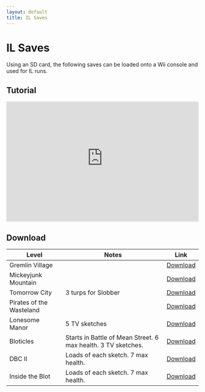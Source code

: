 ```yaml
---
layout: default
title: IL Saves
---
```


# IL Saves
Using an SD card, the following saves can be loaded onto a Wii console and used for IL runs.

## Tutorial
<iframe width="560" height="315" src="https://www.youtube-nocookie.com/embed/yfOyIR_o0Y8" title="YouTube video player" frameborder="0" allow="accelerometer; autoplay; clipboard-write; encrypted-media; gyroscope; picture-in-picture" style="width: 100%; max-width: 560px;" allowfullscreen></iframe>

## Download
<div class="article-table">
    <table>
        <thead>
            <tr>
                <th>Level</th>
                <th>Notes</th>
                <th>Link</th>
            </tr>
        </thead>
        <tbody>
            <tr>
                <td>Gremlin Village</td>
                <td></td>
                <td><a href="saves/gv.zip" download>Download</a></td>
            </tr>
            <tr>
                <td>Mickeyjunk Mountain</td>
                <td></td>
                <td><a href="saves/mjm.zip" download>Download</a></td>
            </tr>
            <tr>
                <td>Tomorrow City</td>
                <td>3 turps for Slobber</td>
                <td><a href="saves/tc.zip" download>Download</a></td>
            </tr>
            <tr>
                <td>Pirates of the Wasteland</td>
                <td></td>
                <td><a href="saves/potw.zip" download>Download</a></td>
            </tr>
            <tr>
                <td>Lonesome Manor</td>
                <td>5 TV sketches</td>
                <td><a href="saves/lm.zip" download>Download</a></td>
            </tr>
            <tr>
                <td>Bloticles</td>
                <td>Starts in Battle of Mean Street. 6 max health. 3 TV sketches.</td>
                <td><a href="saves/bloticles.zip" download>Download</a></td>
            </tr>
            <tr>
                <td>DBC II</td>
                <td>Loads of each sketch. 7 max health.</td>
                <td><a href="saves/dbc2.zip" download>Download</a></td>
            </tr>
            <tr>
                <td>Inside the Blot</td>
                <td>Loads of each sketch. 7 max health.</td>
                <td><a href="saves/insideblot.zip" download>Download</a></td>
            </tr>
        </tbody>
    </table>
</div>
